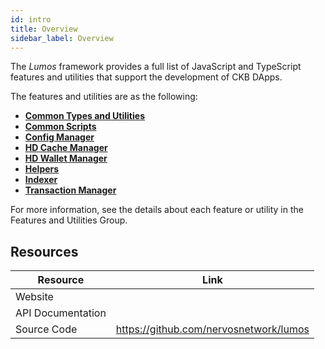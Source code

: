 ```yaml
---
id: intro
title: Overview
sidebar_label: Overview
---
```

The *Lumos* framework provides a full list of JavaScript and TypeScript features and utilities that support the development of CKB DApps. 

The features and utilities are as the following:

* [**Common Types and Utilities**](../package/base)
* [**Common Scripts**](../package/commonscripts)
* [**Config Manager**](../package/configmanager)
* [**HD Cache Manager**](../package/hdcache)
* [**HD Wallet Manager**](../package/hd)
* [**Helpers**](../package/helpers)
* [**Indexer**](../package/indexer)
* [**Transaction Manager**](../package/transactionmanager)

For more information, see the details about each feature or utility in the Features and Utilities Group.

## Resources

| Resource          | Link                                   |
| ----------------- | -------------------------------------- |
| Website           |                                        |
| API Documentation |                                        |
| Source Code       | https://github.com/nervosnetwork/lumos |
